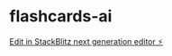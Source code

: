 # flashcards-ai

[Edit in StackBlitz next generation editor ⚡️](https://stackblitz.com/~/github.com/matfat55/flashcards-ai)